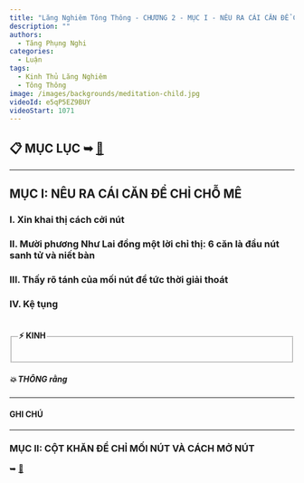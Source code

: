 ```yaml
---
title: "Lăng Nghiêm Tông Thông - CHƯƠNG 2 - MỤC I - NÊU RA CÁI CĂN ĐỂ CHỈ CHỖ MÊ"
description: ""
authors: 
  - Tăng Phụng Nghi
categories:
  - Luận
tags:
  - Kinh Thủ Lăng Nghiêm
  - Tông Thông
image: /images/backgrounds/meditation-child.jpg
videoId: e5qP5EZ9BUY
videoStart: 1071
---
```


<h2>📋 MỤC LỤC ➥ <a href="/interpretations/lang-nghiem-tong-thong-muc-luc">🔗</a></h2>

<hr class="blog-rule" />

## MỤC I: NÊU RA CÁI CĂN ĐỂ CHỈ CHỖ MÊ

### I. Xin khai thị cách cởi nút

### II. Mười phương Như Lai đồng một lời chỉ thị: 6 căn là đầu nút sanh tử và niết bàn

### III. Thấy rõ tánh của mối nút để tức thời giải thoát

### IV. Kệ tụng

<fieldset>
<legend><h4>⚡️ KINH</h4></legend>
<div style="color: var(--color-accent-darkorange)">

</div>
</fieldset>
<h5>💥 THÔNG rằng</h5>

<hr class="blog-rule" />

#### GHI CHÚ

[^1]: ⭐️

<hr class="blog-rule" />

### MỤC II: CỘT KHĂN ĐỂ CHỈ MỐI NÚT VÀ CÁCH MỞ NÚT 
➥ [🔗](/interpretations/lang-nghiem-tong-thong-chuong-2-muc-2-cot-khan-de-chi-moi-nut-va-cach-mo-nut)
